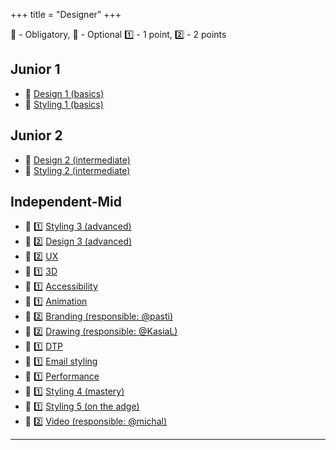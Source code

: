 +++
title = "Designer"
+++

📗 - Obligatory, 📙 - Optional
1️⃣ - 1 point, 2️⃣ - 2 points

## Junior 1
- 📗 [Design 1 (basics)](/designer/skills/design_01/)
- 📗 [Styling 1 (basics)](/web_development/skills/styling/01_junior_i/)

## Junior 2
- 📗 [Design 2 (intermediate)](/designer/skills/design_02/)
- 📗 [Styling 2 (intermediate)](/web_development/skills/styling/02_junior_ii/)

## Independent-Mid
- 📗 1️⃣ [Styling 3 (advanced)](/web_development/skills/styling/03_independent_i/)
- 📗 2️⃣ [Design 3 (advanced)](/designer/skills/design_03/)
- 📗 2️⃣ [UX](/designer/skills/ux/)
- 📙 1️⃣ [3D](/designer/skills/3d/)
- 📙 1️⃣ [Accessibility](/designer/skills/accessibility/)
- 📙 1️⃣ [Animation](/designer/skills/animation/)
- 📙 2️⃣ [Branding (responsible: @pasti)](/designer/skills/branding/)
- 📙 2️⃣ [Drawing (responsible: @KasiaL)](/designer/skills/drawing/)
- 📙 1️⃣ [DTP](/designer/skills/dtp/)
- 📙 1️⃣ [Email styling](/designer/skills/email_styling/)
- 📙 1️⃣ [Performance](/designer/skills/performance/)
- 📙 1️⃣ [Styling 4 (mastery)](/designer/skills/styling_04/)
- 📙 1️⃣ [Styling 5 (on the adge)](/designer/skills/styling_05/)
- 📙 2️⃣ [Video (responsible: @michal)](/designer/skills/video/)

---
